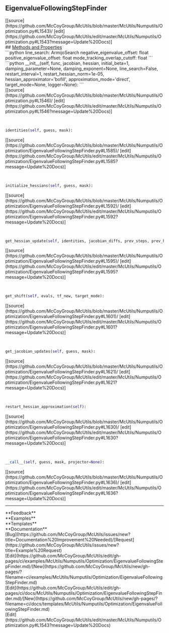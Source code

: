 ## <a id="McUtils.Numputils.Optimization.EigenvalueFollowingStepFinder">EigenvalueFollowingStepFinder</a> 

<div class="docs-source-link" markdown="1">
[[source](https://github.com/McCoyGroup/McUtils/blob/master/McUtils/Numputils/Optimization.py#L1543)/
[edit](https://github.com/McCoyGroup/McUtils/edit/master/McUtils/Numputils/Optimization.py#L1543?message=Update%20Docs)]
</div>









<div class="collapsible-section">
 <div class="collapsible-section collapsible-section-header" markdown="1">
## <a class="collapse-link" data-toggle="collapse" href="#methods" markdown="1"> Methods and Properties</a> <a class="float-right" data-toggle="collapse" href="#methods"><i class="fa fa-chevron-down"></i></a>
 </div>
 <div class="collapsible-section collapsible-section-body collapse show" id="methods" markdown="1">
 ```python
line_search: ArmijoSearch
negative_eigenvalue_offset: float
positive_eigenvalue_offset: float
mode_tracking_overlap_cutoff: float
```
<a id="McUtils.Numputils.Optimization.EigenvalueFollowingStepFinder.__init__" class="docs-object-method">&nbsp;</a> 
```python
__init__(self, func, jacobian, hessian, initial_beta=1, damping_parameter=None, damping_exponent=None, line_search=False, restart_interval=1, restart_hessian_norm=1e-05, hessian_approximator='bofill', approximation_mode='direct', target_mode=None, logger=None): 
```
<div class="docs-source-link" markdown="1">
[[source](https://github.com/McCoyGroup/McUtils/blob/master/McUtils/Numputils/Optimization.py#L1546)/
[edit](https://github.com/McCoyGroup/McUtils/edit/master/McUtils/Numputils/Optimization.py#L1546?message=Update%20Docs)]
</div>


<a id="McUtils.Numputils.Optimization.EigenvalueFollowingStepFinder.identities" class="docs-object-method">&nbsp;</a> 
```python
identities(self, guess, mask): 
```
<div class="docs-source-link" markdown="1">
[[source](https://github.com/McCoyGroup/McUtils/blob/master/McUtils/Numputils/Optimization/EigenvalueFollowingStepFinder.py#L1585)/
[edit](https://github.com/McCoyGroup/McUtils/edit/master/McUtils/Numputils/Optimization/EigenvalueFollowingStepFinder.py#L1585?message=Update%20Docs)]
</div>


<a id="McUtils.Numputils.Optimization.EigenvalueFollowingStepFinder.initialize_hessians" class="docs-object-method">&nbsp;</a> 
```python
initialize_hessians(self, guess, mask): 
```
<div class="docs-source-link" markdown="1">
[[source](https://github.com/McCoyGroup/McUtils/blob/master/McUtils/Numputils/Optimization/EigenvalueFollowingStepFinder.py#L1592)/
[edit](https://github.com/McCoyGroup/McUtils/edit/master/McUtils/Numputils/Optimization/EigenvalueFollowingStepFinder.py#L1592?message=Update%20Docs)]
</div>


<a id="McUtils.Numputils.Optimization.EigenvalueFollowingStepFinder.get_hessian_update" class="docs-object-method">&nbsp;</a> 
```python
get_hessian_update(self, identities, jacobian_diffs, prev_steps, prev_hess): 
```
<div class="docs-source-link" markdown="1">
[[source](https://github.com/McCoyGroup/McUtils/blob/master/McUtils/Numputils/Optimization/EigenvalueFollowingStepFinder.py#L1595)/
[edit](https://github.com/McCoyGroup/McUtils/edit/master/McUtils/Numputils/Optimization/EigenvalueFollowingStepFinder.py#L1595?message=Update%20Docs)]
</div>


<a id="McUtils.Numputils.Optimization.EigenvalueFollowingStepFinder.get_shift" class="docs-object-method">&nbsp;</a> 
```python
get_shift(self, evals, tf_new, target_mode): 
```
<div class="docs-source-link" markdown="1">
[[source](https://github.com/McCoyGroup/McUtils/blob/master/McUtils/Numputils/Optimization/EigenvalueFollowingStepFinder.py#L1601)/
[edit](https://github.com/McCoyGroup/McUtils/edit/master/McUtils/Numputils/Optimization/EigenvalueFollowingStepFinder.py#L1601?message=Update%20Docs)]
</div>


<a id="McUtils.Numputils.Optimization.EigenvalueFollowingStepFinder.get_jacobian_updates" class="docs-object-method">&nbsp;</a> 
```python
get_jacobian_updates(self, guess, mask): 
```
<div class="docs-source-link" markdown="1">
[[source](https://github.com/McCoyGroup/McUtils/blob/master/McUtils/Numputils/Optimization/EigenvalueFollowingStepFinder.py#L1621)/
[edit](https://github.com/McCoyGroup/McUtils/edit/master/McUtils/Numputils/Optimization/EigenvalueFollowingStepFinder.py#L1621?message=Update%20Docs)]
</div>


<a id="McUtils.Numputils.Optimization.EigenvalueFollowingStepFinder.restart_hessian_approximation" class="docs-object-method">&nbsp;</a> 
```python
restart_hessian_approximation(self): 
```
<div class="docs-source-link" markdown="1">
[[source](https://github.com/McCoyGroup/McUtils/blob/master/McUtils/Numputils/Optimization/EigenvalueFollowingStepFinder.py#L1630)/
[edit](https://github.com/McCoyGroup/McUtils/edit/master/McUtils/Numputils/Optimization/EigenvalueFollowingStepFinder.py#L1630?message=Update%20Docs)]
</div>


<a id="McUtils.Numputils.Optimization.EigenvalueFollowingStepFinder.__call__" class="docs-object-method">&nbsp;</a> 
```python
__call__(self, guess, mask, projector=None): 
```
<div class="docs-source-link" markdown="1">
[[source](https://github.com/McCoyGroup/McUtils/blob/master/McUtils/Numputils/Optimization/EigenvalueFollowingStepFinder.py#L1636)/
[edit](https://github.com/McCoyGroup/McUtils/edit/master/McUtils/Numputils/Optimization/EigenvalueFollowingStepFinder.py#L1636?message=Update%20Docs)]
</div>
 </div>
</div>












---


<div markdown="1" class="text-secondary">
<div class="container">
  <div class="row">
   <div class="col" markdown="1">
**Feedback**   
</div>
   <div class="col" markdown="1">
**Examples**   
</div>
   <div class="col" markdown="1">
**Templates**   
</div>
   <div class="col" markdown="1">
**Documentation**   
</div>
   <div class="col" markdown="1">
   
</div>
   <div class="col" markdown="1">
   
</div>
   <div class="col" markdown="1">
   
</div>
</div>
  <div class="row">
   <div class="col" markdown="1">
[Bug](https://github.com/McCoyGroup/McUtils/issues/new?title=Documentation%20Improvement%20Needed)/[Request](https://github.com/McCoyGroup/McUtils/issues/new?title=Example%20Request)   
</div>
   <div class="col" markdown="1">
[Edit](https://github.com/McCoyGroup/McUtils/edit/gh-pages/ci/examples/McUtils/Numputils/Optimization/EigenvalueFollowingStepFinder.md)/[New](https://github.com/McCoyGroup/McUtils/new/gh-pages/?filename=ci/examples/McUtils/Numputils/Optimization/EigenvalueFollowingStepFinder.md)   
</div>
   <div class="col" markdown="1">
[Edit](https://github.com/McCoyGroup/McUtils/edit/gh-pages/ci/docs/McUtils/Numputils/Optimization/EigenvalueFollowingStepFinder.md)/[New](https://github.com/McCoyGroup/McUtils/new/gh-pages/?filename=ci/docs/templates/McUtils/Numputils/Optimization/EigenvalueFollowingStepFinder.md)   
</div>
   <div class="col" markdown="1">
[Edit](https://github.com/McCoyGroup/McUtils/edit/master/McUtils/Numputils/Optimization.py#L1543?message=Update%20Docs)   
</div>
   <div class="col" markdown="1">
   
</div>
   <div class="col" markdown="1">
   
</div>
   <div class="col" markdown="1">
   
</div>
</div>
</div>
</div>